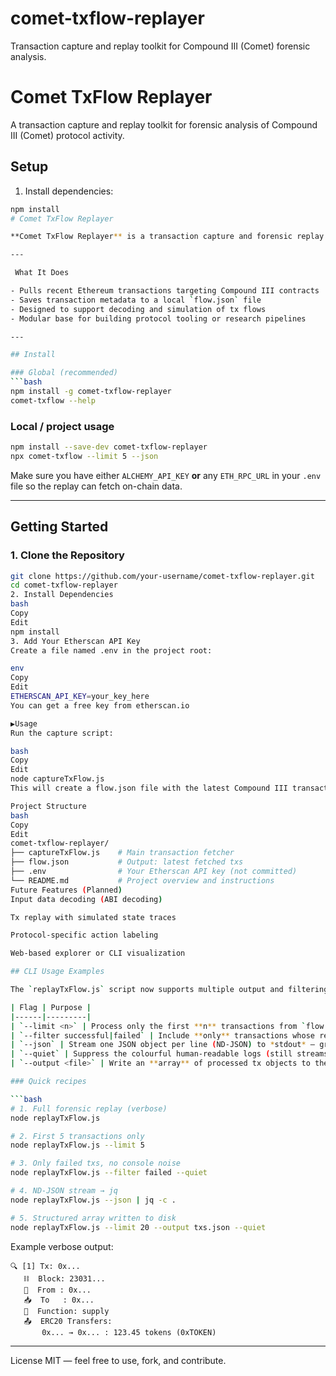 # comet-txflow-replayer
Transaction capture and replay toolkit for Compound III (Comet) forensic analysis.
# Comet TxFlow Replayer

A transaction capture and replay toolkit for forensic analysis of Compound III (Comet) protocol activity.

## Setup

1. Install dependencies:

```bash
npm install
# Comet TxFlow Replayer

**Comet TxFlow Replayer** is a transaction capture and forensic replay toolkit for the [Compound III (Comet)](https://compound.finance/docs/#compound-iii) protocol. It helps developers and researchers inspect and analyze on-chain activity by downloading, parsing, and saving real Ethereum transaction flows.

---

 What It Does

- Pulls recent Ethereum transactions targeting Compound III contracts
- Saves transaction metadata to a local `flow.json` file
- Designed to support decoding and simulation of tx flows
- Modular base for building protocol tooling or research pipelines

---

## Install

### Global (recommended)
```bash
npm install -g comet-txflow-replayer
comet-txflow --help
```

### Local / project usage
```bash
npm install --save-dev comet-txflow-replayer
npx comet-txflow --limit 5 --json
```

Make sure you have either `ALCHEMY_API_KEY` **or** any `ETH_RPC_URL` in your `.env` file so the replay can fetch on-chain data.

---

##  Getting Started

### 1. Clone the Repository

```bash
git clone https://github.com/your-username/comet-txflow-replayer.git
cd comet-txflow-replayer
2. Install Dependencies
bash
Copy
Edit
npm install
3. Add Your Etherscan API Key
Create a file named .env in the project root:

env
Copy
Edit
ETHERSCAN_API_KEY=your_key_here
You can get a free key from etherscan.io

▶Usage
Run the capture script:

bash
Copy
Edit
node captureTxFlow.js
This will create a flow.json file with the latest Compound III transactions.

Project Structure
bash
Copy
Edit
comet-txflow-replayer/
├── captureTxFlow.js    # Main transaction fetcher
├── flow.json           # Output: latest fetched txs
├── .env                # Your Etherscan API key (not committed)
└── README.md           # Project overview and instructions
Future Features (Planned)
Input data decoding (ABI decoding)

Tx replay with simulated state traces

Protocol-specific action labeling

Web-based explorer or CLI visualization

## CLI Usage Examples

The `replayTxFlow.js` script now supports multiple output and filtering modes via **yargs** flags:

| Flag | Purpose |
|------|---------|
| `--limit <n>` | Process only the first **n** transactions from `flow.json` |
| `--filter successful|failed` | Include **only** transactions whose receipt `status` matches (1 = successful, 0 = failed) |
| `--json` | Stream one JSON object per line (ND-JSON) to *stdout* — great for piping into other tools |
| `--quiet` | Suppress the colourful human-readable logs (still streams JSON if `--json` is set) |
| `--output <file>` | Write an **array** of processed tx objects to the given file |

### Quick recipes

```bash
# 1. Full forensic replay (verbose)
node replayTxFlow.js

# 2. First 5 transactions only
node replayTxFlow.js --limit 5

# 3. Only failed txs, no console noise
node replayTxFlow.js --filter failed --quiet

# 4. ND-JSON stream → jq
node replayTxFlow.js --json | jq -c .

# 5. Structured array written to disk
node replayTxFlow.js --limit 20 --output txs.json --quiet
```

Example verbose output:

```
🔍 [1] Tx: 0x...
   ⛓  Block: 23031...
   📨  From : 0x...
   📥  To   : 0x...
   🔎  Function: supply
   📤  ERC20 Transfers:
       0x... → 0x... : 123.45 tokens (0xTOKEN)
```

---

License
MIT — feel free to use, fork, and contribute.

